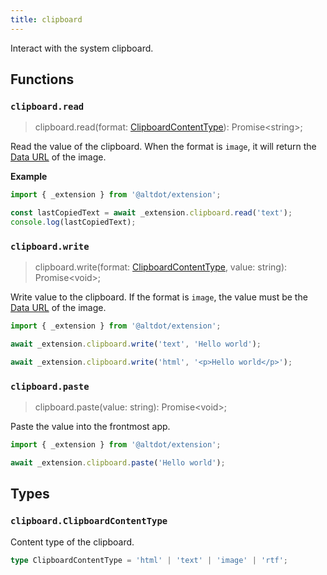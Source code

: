 ```yaml
---
title: clipboard
---
```


Interact with the system clipboard.

## Functions

### `clipboard.read`
> clipboard.read(format: [ClipboardContentType](#clipboardclipboardcontenttype)): Promise\<string>;

Read the value of the clipboard. When the format is `image`, it will return the [Data URL](https://developer.mozilla.org/en-US/docs/Web/HTTP/Basics_of_HTTP/Data_URLs) of the image.

**Example**

```ts
import { _extension } from '@altdot/extension';

const lastCopiedText = await _extension.clipboard.read('text');
console.log(lastCopiedText);
```

### `clipboard.write`
> clipboard.write(format: [ClipboardContentType](#clipboardclipboardcontenttype), value: string): Promise\<void>;

Write value to the clipboard. If the format is `image`, the value must be the [Data URL](https://developer.mozilla.org/en-US/docs/Web/HTTP/Basics_of_HTTP/Data_URLs) of the image.

```ts
import { _extension } from '@altdot/extension';

await _extension.clipboard.write('text', 'Hello world');

await _extension.clipboard.write('html', '<p>Hello world</p>');
```

### `clipboard.paste`
> clipboard.paste(value: string): Promise\<void>;

Paste the value into the frontmost app.

```ts
import { _extension } from '@altdot/extension';

await _extension.clipboard.paste('Hello world');
```

## Types

### `clipboard.ClipboardContentType`

Content type of the clipboard.

```ts
type ClipboardContentType = 'html' | 'text' | 'image' | 'rtf';
```